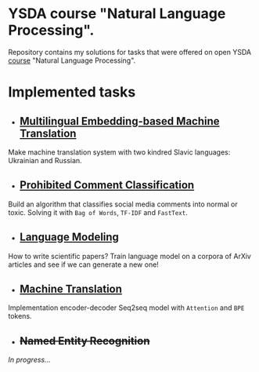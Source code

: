 # YSDA course "Natural Language Processing".

Repository contains my solutions for tasks that were offered on open YSDA [course](https://github.com/yandexdataschool/nlp_course) "Natural Language Processing".

# Implemented tasks

+ ## [Multilingual Embedding-based Machine Translation](https://github.com/grgera/YSDA-nlp/blob/main/Solutions/1_homework.ipynb)
Make machine translation system with two kindred Slavic languages: Ukrainian and Russian.

+ ## [Prohibited Comment Classification](https://github.com/grgera/YSDA-nlp/blob/main/Solutions/2_homework.ipynb)
Build an algorithm that classifies social media comments into normal or toxic. Solving it with `Bag of Words`, `TF-IDF` and `FastText`.

+ ## [Language Modeling](https://github.com/grgera/YSDA-nlp/blob/main/Solutions/3_homework.ipynb)
How to write scientific papers? Train language model on a corpora of ArXiv articles and see if we can generate a new one!

+ ## [Machine Translation](https://github.com/grgera/YSDA-nlp/blob/main/Solutions/4_Attention.ipynb) 
Implementation encoder-decoder Seq2seq model with `Attention` and `BPE` tokens.

+ ## ~~Named Entity Recognition~~
*In progress...*
